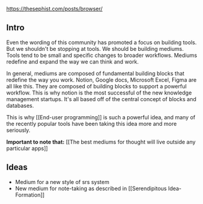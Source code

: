 https://thesephist.com/posts/browser/

## Intro
Even the wording of this community has promoted a focus on building tools. But we shouldn't be stopping at tools. We should be building mediums. Tools tend to be small and specific changes to broader workflows. Mediums redefine and expand the way we can think and work. 

In general, mediums are composed of fundamental building blocks that redefine the way you work. Notion, Google docs, Microsoft Excel, Figma are all like this. They are composed of building blocks to support a powerful workflow. This is why notion is the most successful of the new knowledge management startups. It's all based off of the central concept of blocks and databases.

This is why [[End-user programming]] is such a powerful idea, and many of the recently popular tools have been taking this idea more and more seriously.

**Important to note that:** [[The best mediums for thought will live outside any particular apps]]

## Ideas
- Medium for a new style of srs system 
- New medium for note-taking as described in [[Serendipitous Idea-Formation]]